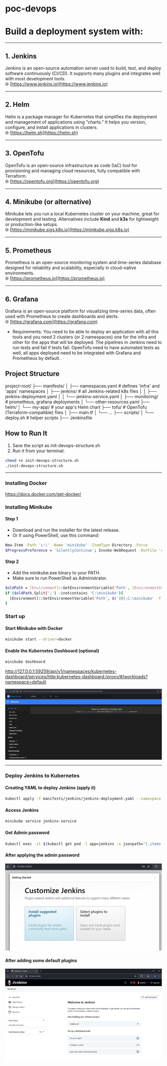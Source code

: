 # poc-devops

# Build a deployment system with:
---

## 1. Jenkins  
Jenkins is an open-source automation server used to build, test, and deploy software continuously (CI/CD). It supports many plugins and integrates well with most development tools.  
🌐 [https://www.jenkins.io](https://www.jenkins.io)

---

## 2. Helm  
Helm is a package manager for Kubernetes that simplifies the deployment and management of applications using "charts." It helps you version, configure, and install applications in clusters.  
🌐 [https://helm.sh](https://helm.sh)

---

## 3. OpenTofu  
OpenTofu is an open-source infrastructure as code (IaC) tool for provisioning and managing cloud resources, fully compatible with Terraform.  
🌐 [https://opentofu.org](https://opentofu.org)

---

## 4. Minikube (or alternative)  
Minikube lets you run a local Kubernetes cluster on your machine, great for development and testing. Alternatives include **Kind** and **k3s** for lightweight or production-like setups.  
🌐 [https://minikube.sigs.k8s.io](https://minikube.sigs.k8s.io)

---

## 5. Prometheus  
Prometheus is an open-source monitoring system and time-series database designed for reliability and scalability, especially in cloud-native environments.  
🌐 [https://prometheus.io](https://prometheus.io)

---

## 6. Grafana  
Grafana is an open-source platform for visualizing time-series data, often used with Prometheus to create dashboards and alerts.  
🌐 [https://grafana.com](https://grafana.com)


* Requirements: You need to be able to deploy an application with all this tools and you need 2 clusters (or 2 namespaces) one for the infra and other for the apps that will be deployed. The pipelines in Jenkins need to run tests and fail if tests fail. OpenTofu need to have automated tests as well, all apps deployed need to be integrated with Grafana and Prometheus by default.


## Project Structure
project-root/
├── manifests/
│   ├── namespaces.yaml          # defines 'infra' and 'apps' namespaces
│   ├── jenkins/                 # all Jenkins-related k8s files
│   │   ├── jenkins-deployment.yaml
│   │   └── jenkins-service.yaml
│   ├── monitoring/              # prometheus, grafana deployments
│   └── other-resources.yaml
├── helm/
│   └── my-app/                  # your app's Helm chart
├── tofu/                        # OpenTofu (Terraform-compatible) files
│   ├── main.tf
│   └── ...
├── scripts/
│   └── deploy.sh                # helper scripts
├── Jenkinsfile


## How to Run It
1. Save the script as init-devops-structure.sh
2. Run it from your terminal:
```bash
chmod +x init-devops-structure.sh
./init-devops-structure.sh
```

---
### Installing Docker
https://docs.docker.com/get-docker/

### Installing Minikube
#### Step 1
- Download and run the installer for the latest release.
- Or if using PowerShell, use this command:
```bash
New-Item -Path 'c:\' -Name 'minikube' -ItemType Directory -Force
$ProgressPreference = 'SilentlyContinue'; Invoke-WebRequest -OutFile 'c:\minikube\minikube.exe' -Uri 'https://github.com/kubernetes/minikube/releases/latest/download/minikube-windows-amd64.exe' -UseBasicParsing
```
#### Step 2
- Add the minikube.exe binary to your PATH.
- Make sure to run PowerShell as Administrator.
```bash
$oldPath = [Environment]::GetEnvironmentVariable('Path', [EnvironmentVariableTarget]::Machine)
if ($oldPath.Split(';') -inotcontains 'C:\minikube'){
  [Environment]::SetEnvironmentVariable('Path', $('{0};C:\minikube' -f $oldPath), [EnvironmentVariableTarget]::Machine)
}
```

### Start up
#### Start Minikube with Docker
``` bash
minikube start --driver=docker
```
#### Enable the Kubernetes Dashboard (optional)
``` bash
minikube dashboard
```

http://127.0.0.1:59259/api/v1/namespaces/kubernetes-dashboard/services/http:kubernetes-dashboard:/proxy/#/workloads?namespace=default

![alt text](images/image.png)

---

### Deploy Jenkins to Kubernetes

#### Creating YAML to deploy Jenkins (apply it)
``` bash
kubectl apply -f manifests/jenkins/jenkins-deployment.yaml --namespace infra
```

#### Access Jenkins
``` bash
minikube service jenkins-service
```

#### Get Admin password
``` bash
kubectl exec -it $(kubectl get pod -l app=jenkins -o jsonpath="{.items[0].metadata.name}") -- cat /var/jenkins_home/secrets/initialAdminPassword
```

#### After applying the admin password
![alt text](images/customize-jenkins.png)


#### After adding some default plugins
![alt text](images/jenkins-first-page.png)